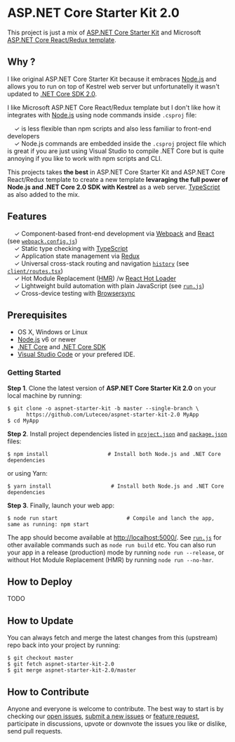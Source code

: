ASP.NET Core Starter Kit 2.0
==================

This project is just a mix of [ASP.NET Core Starter Kit](https://github.com/kriasoft/aspnet-starter-kit) and Microsoft [ASP.NET Core React/Redux template](https://docs.microsoft.com/en-us/aspnet/core/spa/react?tabs=visual-studio).

## Why ?
I like original ASP.NET Core Starter Kit because it embraces [Node.js](https://nodejs.org/) and allows you to run on top of Kestrel web server but unfortunatelly it wasn't updated to [.NET Core SDK 2.0](https://www.microsoft.com/net/download/).

I like Microsoft ASP.NET Core React/Redux template but I don't like how it integrates with [Node.js](https://nodejs.org/) using node commands inside `.csproj` file:  

&nbsp; &nbsp; ✓ is less flexible than npm scripts and also less familiar to front-end developers  
&nbsp; &nbsp; ✓ Node.js commands are embedded inside the `.csproj` project file which is great if you are just using Visual Studio to compile .NET Core but is quite annoying if you like to work with npm scripts and CLI.

This projects takes **the best** in ASP.NET Core Starter Kit and ASP.NET Core React/Redux template to create a new template **levaraging the full power of Node.js and .NET Core 2.0 SDK with Kestrel** as a web server. [TypeScript](https://www.typescriptlang.org) as also added to the mix.

## Features

&nbsp; &nbsp; ✓ Component-based front-end development via [Webpack](https://webpack.github.io/) and [React](https://facebook.github.io/react) (see [`webpack.config.js`](webpack.config.js))  
&nbsp; &nbsp; ✓ Static type checking with [TypeScript](https://www.typescriptlang.org)  
&nbsp; &nbsp; ✓ Application state management via [Redux](http://redux.js.org/)  
&nbsp; &nbsp; ✓ Universal cross-stack routing and navigation [`history`](https://github.com/ReactJSTraining/history) (see [`client/routes.tsx`](client/routes.tsx))  
&nbsp; &nbsp; ✓ Hot Module Replacement ([HMR](https://webpack.github.io/docs/hot-module-replacement.html)) /w [React Hot Loader](http://gaearon.github.io/react-hot-loader/)  
&nbsp; &nbsp; ✓ Lightweight build automation with plain JavaScript (see [`run.js`](run.js))  
&nbsp; &nbsp; ✓ Cross-device testing with [Browsersync](https://browsersync.io/)

## Prerequisites

* OS X, Windows or Linux
* [Node.js](https://nodejs.org) v6 or newer
* [.NET Core](https://www.microsoft.com/net/core) and [.NET Core SDK](https://www.microsoft.com/net/core)
* [Visual Studio Code](https://code.visualstudio.com/) or your prefered IDE.

### Getting Started

**Step 1**. Clone the latest version of **ASP.NET Core Starter Kit 2.0** on your local machine by running:

```shell
$ git clone -o aspnet-starter-kit -b master --single-branch \
      https://github.com/Luteceo/aspnet-starter-kit-2.0 MyApp
$ cd MyApp
```

**Step 2**. Install project dependencies listed in [`project.json`](server/project.json) and
[`package.json`](package.json) files: 

```shell
$ npm install                   # Install both Node.js and .NET Core dependencies
```

or using Yarn:

```shell
$ yarn install                   # Install both Node.js and .NET Core dependencies
```

**Step 3**. Finally, launch your web app:

```shell
$ node run start                      # Compile and lanch the app, same as running: npm start
```

The app should become available at [http://localhost:5000/](http://localhost:5000/).
See [`run.js`](run.js) for other available commands such as `node run build` etc.
You can also run your app in a release (production) mode by running `node run --release`, or without
Hot Module Replacement (HMR) by running `node run --no-hmr`.

## How to Deploy

TODO

## How to Update

You can always fetch and merge
the latest changes from this (upstream) repo back into your project by running:

```shell
$ git checkout master
$ git fetch aspnet-starter-kit-2.0
$ git merge aspnet-starter-kit-2.0/master 
```

## How to Contribute

Anyone and everyone is welcome to contribute. The best way to
start is by checking our [open issues](https://github.com/Luteceo/aspnet-starter-kit-2.0/issues),
[submit a new issues](https://github.com/Luteceo/aspnet-starter-kit-2.0/issues/new?labels=bug) or
[feature request](https://github.com/Luteceo/aspnet-starter-kit-2.0/issues/new?labels=enhancement),
participate in discussions, upvote or downvote the issues you like or dislike, send pull
requests.